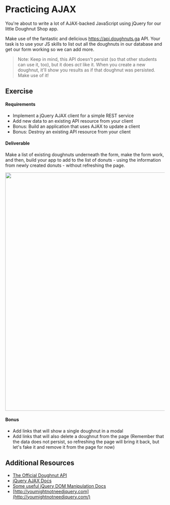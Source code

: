 # Practicing AJAX

You're about to write a lot of AJAX-backed JavaScript using jQuery for our little Doughnut Shop app.

Make use of the fantastic and delicious https://api.doughnuts.ga API.  Your task is to use your JS skills to list out all the doughnuts in our database and get our form working so we can add more.

> Note: Keep in mind, this API doesn't persist (so that other students can use it, too), but it does _act_ like it. When you create a new doughnut, it'll show you results as if that doughnut was persisted. Make use of it!

## Exercise

#### Requirements

- Implement a jQuery AJAX client for a simple REST service
- Add new data to an existing API resource from your client
- Bonus: Build an application that uses AJAX to update a client
- Bonus: Destroy an existing API resource from your client

#### Deliverable

Make a list of existing doughnuts underneath the form, make the form work, and then, build your app to add to the list of donuts - using the information from newly created donuts - without refreshing the page. 

<img width="752" src="https://cloud.githubusercontent.com/assets/25366/9149279/bc93cd02-3d57-11e5-9f03-1e19d0097fd2.png">

#### Bonus

* Add links that will show a single doughnut in a modal
* Add links that will also delete a doughnut from the page (Remember that the data does not persist, so refreshing the page will bring it back, but let's fake it and remove it from the page for now)

## Additional Resources

- [The Official Doughnut API](https://www.doughnuts.ga/)
- [jQuery AJAX Docs](http://api.jquery.com/jquery.ajax/)
- [Some useful jQuery DOM Manipulation Docs](http://api.jquery.com/prepend/)
- [http://youmightnotneedjquery.com](http://youmightnotneedjquery.com/)
